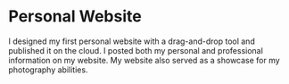 # Personal Website

I designed my first personal website with a drag-and-drop tool and published it on the cloud. I posted both my personal and professional information on my website. My website also served as a showcase for my photography abilities.
